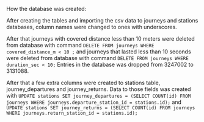 How the database was created:

After creating the tables and importing the csv data to journeys and stations databases, column names were changed to ones with underscores.  

After that journeys with covered distance less than 10 meters were deleted from database with command ```DELETE FROM journeys WHERE covered_distance_m < 10 ;``` and journeys that lasted less than 10 seconds were deleted from database with command ```DELETE FROM journeys WHERE duration_sec < 10;``` Entries in the database was dropped from 3247002 to 3131088.

After that a few extra columns were created to stations table, journey_departures and journey_returns. Data to those fields was created with ```UPDATE stations SET journey_departures = (SELECT COUNT(id) FROM journeys WHERE journeys.departure_station_id = stations.id);``` and ```UPDATE stations SET journey_returns = (SELECT COUNT(id) FROM journeys WHERE journeys.return_station_id = stations.id);```